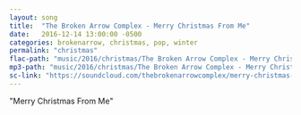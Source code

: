 ```yaml
---
layout: song
title:  "The Broken Arrow Complex - Merry Christmas From Me"
date:   2016-12-14 13:00:00 -0500
categories: brokenarrow, christmas, pop, winter
permalink: "christmas"
flac-path: "music/2016/christmas/The Broken Arrow Complex - Merry Christmas From Me.flac"
mp3-path: "music/2016/christmas/The Broken Arrow Complex - Merry Christmas From Me.mp3"
sc-link: "https://soundcloud.com/thebrokenarrowcomplex/merry-christmas-from-me"
---
```


"Merry Christmas From Me"
